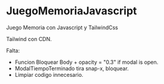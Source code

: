 # JuegoMemoriaJavascript
Juego Memoria con Javascript y TailwindCss

Tailwind con CDN.

Falta: 
  - Funcion Bloquear Body + opacity = "0.3" if modal is open. 
  - ModalTiempoTerminado tira snap-x, bloquear.
  - Limpiar codigo innecesario.
